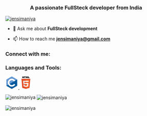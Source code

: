 <h3 align="center">A passionate FullSteck developer from India</h3>

<p align="left"> <a href="https://github.com/ryo-ma/github-profile-trophy"><img src="https://github-profile-trophy.vercel.app/?username=jensimaniya" alt="jensimaniya" /></a> </p>

- 💬 Ask me about **FullSteck development**

- 📫 How to reach me **jensimaniya@gmail.com**

<h3 align="left">Connect with me:</h3>
<p align="left">
</p>

<h3 align="left">Languages and Tools:</h3>
<p align="left"> <a href="https://www.cprogramming.com/" target="_blank" rel="noreferrer"> <img src="https://raw.githubusercontent.com/devicons/devicon/master/icons/c/c-original.svg" alt="c" width="40" height="40"/> </a> <a href="https://www.w3.org/html/" target="_blank" rel="noreferrer"> <img src="https://raw.githubusercontent.com/devicons/devicon/master/icons/html5/html5-original-wordmark.svg" alt="html5" width="40" height="40"/> </a> </p>

<p><img align="left" src="https://github-readme-stats.vercel.app/api/top-langs?username=jensimaniya&show_icons=true&locale=en&layout=compact" alt="jensimaniya" /></p>

<p>&nbsp;<img align="center" src="https://github-readme-stats.vercel.app/api?username=jensimaniya&show_icons=true&locale=en" alt="jensimaniya" /></p>

<p><img align="center" src="https://github-readme-streak-stats.herokuapp.com/?user=jensimaniya&" alt="jensimaniya" /></p>
